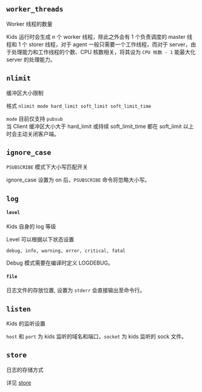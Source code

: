 ## `worker_threads`

Worker 线程的数量

Kids 运行时会生成 n 个 worker 线程，除此之外会有 1 个负责调度的 master 线程和 1 个 storer 线程，对于 agent 一般只需要一个工作线程，而对于 server，由于处理能力和工作线程的个数、CPU 核数相关，将其设为 `CPU 核数 - 1` 能最大化 server 的处理能力。


## `nlimit`

缓冲区大小限制

格式 `nlimit mode hard_limit soft_limit soft_limit_time`

`mode` 目前仅支持 `pubsub`  
当 Client 缓冲区大小大于 hard_limit 或持续 soft_limit_time 都在 soft_limit 以上时会主动关闭客户端。


## `ignore_case`

`PSUBSCRIBE` 模式下大小写匹配开关

ignore_case 设置为 on 后，`PSUBSCRIBE` 命令将忽略大小写。


## `log`

#### `level`
Kids 自身的 log 等级

Level 可以根据以下状态设置

	debug, info, warning, error, critical, fatal
	
Debug 模式需要在编译时定义 LOGDEBUG。


#### `file`
日志文件的存放位置, 设置为 `stderr` 会直接输出至命令行。


## `listen`
Kids 的监听设置

`host` 和 `port` 为 kids 监听的域名和端口，`socket` 为 kids 监听的 sock 文件。


## `store`

日志的存储方式

详见 [store](store.zh_CN.md)
